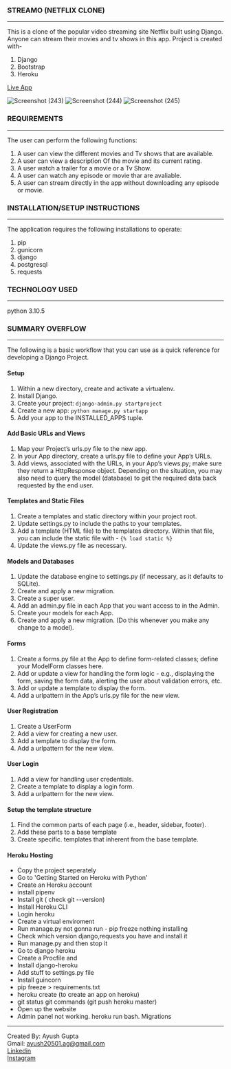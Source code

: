 ### STREAMO (NETFLIX CLONE)

***
This is a clone of the popular video streaming site Netflix built using Django. Anyone can stream their movies and tv shows in this app.
Project is created with-
1. Django
2. Bootstrap
3. Heroku

[Live App](streamo-netflix-clone.herokuapp.com)

![Screenshot (243)](https://user-images.githubusercontent.com/77526719/181888666-0566e6c7-7c68-4fbc-8892-a3a2235ada82.png)
![Screenshot (244)](https://user-images.githubusercontent.com/77526719/181889567-f8c7402c-6892-41ce-8702-20131c326995.png)
![Screenshot (245)](https://user-images.githubusercontent.com/77526719/181890072-70ddf9a6-0636-4599-9bdf-3fc069a6b45b.png)

### REQUIREMENTS
***
The user can perform the following functions:

1. A user can view the different movies and Tv shows that are available.
2. A user can view a description Of the movie and its current rating.
3. A user watch a trailer for a movie or a Tv Show.
4. A user can watch any episode or movie thar are avaliable.
5. A user can stream directly in the app without downloading any episode or movie.

### INSTALLATION/SETUP INSTRUCTIONS
***
The application requires the following installations to operate:

1. pip
2. gunicorn
3. django
4. postgresql
5. requests

### TECHNOLOGY USED
***
python 3.10.5

### SUMMARY OVERFLOW
***
The following is a basic workflow that you can use as a quick reference for developing a Django Project.

#### Setup
1. Within a new directory, create and activate a virtualenv.
2. Install Django.
3. Create your project:
```django-admin.py startproject```
4. Create a new app: ```python manage.py startapp```
5. Add your app to the INSTALLED_APPS tuple.

#### Add Basic URLs and Views
1. Map your Project’s urls.py file to the new app.
2. In your App directory, create a urls.py file to define your App’s URLs.
3. Add views, associated with the URLs, in your App’s views.py; make sure they return a HttpResponse object. Depending on the situation, you may also need to query the model (database) to get the required data back requested by the end user.

#### Templates and Static Files
1. Create a templates and static directory within your project root.
2. Update settings.py to include the paths to your templates.
3. Add a template (HTML file) to the templates directory. Within that file, you can include the static file with - ```{% load static %}```
4. Update the views.py file as necessary.

#### Models and Databases
1. Update the database engine to settings.py (if necessary, as it defaults to SQLite).
2. Create and apply a new migration.
3. Create a super user.
4. Add an admin.py file in each App that you want access to in the Admin.
5. Create your models for each App.
6. Create and apply a new migration. (Do this whenever you make any change to a model).

#### Forms
1. Create a forms.py file at the App to define form-related classes; define your ModelForm classes here.
2. Add or update a view for handling the form logic - e.g., displaying the form, saving the form data, alerting the user about validation errors, etc.
3. Add or update a template to display the form.
4. Add a urlpattern in the App’s urls.py file for the new view.

#### User Registration
1. Create a UserForm
2. Add a view for creating a new user.
3. Add a template to display the form.
4. Add a urlpattern for the new view.

#### User Login
1. Add a view for handling user credentials.
2. Create a template to display a login form.
3. Add a urlpattern for the new view.

#### Setup the template structure
1. Find the common parts of each page (i.e., header, sidebar, footer).
2. Add these parts to a base template
3. Create specific. templates that inherent from the base template.

#### Heroku Hosting
- Copy the project seperately
- Go to 'Getting Started on Heroku with Python'
- Create an Heroku account
- install pipenv
- Install git ( check git --version)
- Install Heroku CLI
- Login heroku
- Create a virtual enviroment
- Run manage.py not gonna run - pip freeze nothing installing
- Check which version django,requests you have and install it
- Run manage.py and then stop it
- Go to django heroku
- Create a Procfile and
- Install django-heroku
- Add stuff to settings.py file
- Install guincorn
- pip freeze > requirements.txt
- heroku create (to create an app on heroku)
- git status git commands (git push heroku master)
- Open up the website
- Admin panel not working. heroku run bash. Migrations

***
Created By: Ayush Gupta<br/>
Gmail: ayush20501.ag@gmail.com<br/>
[Linkedin](https://www.linkedin.com/in/ayush-gupta-3bb02a1a2)<br/>
[Instagram](https://www.instagram.com/ayushh__guptaa/)

